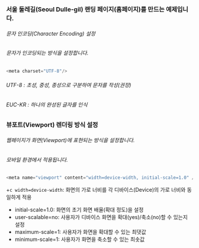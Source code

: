 


### 서울 둘레길(Seoul Dulle-gil) 랜딩 페이지(홈페이지)를 만드는 예제입니다.

###### 문자 인코딩(Character Encoding) 설정
###### 문자가 인코딩되는 방식을 설정합니다.
````c
<meta charset="UTF-8"/>
````

###### UTF-8 : 초성, 중성, 종성으로 구분하여 문자를 작성(권장)
###### EUC-KR : 하나의 완성된 글자를 인식

### 뷰포트(Viewport) 렌더링 방식 설정

######  웹페이지가 화면(Viewport)에 표현되는 방식을 설정합니다.
######  모바일 환경에서 적용됩니다.

````c
<meta name="viewport" content="width=device-width, initial-scale=1.0" />
````
+````c width=device-width````: 화면의 가로 너비를 각 디바이스(Device)의 가로 너비와 동일하게 적용
+ initial-scale=1.0: 화면의 초기 화면 배율(확대 정도)을 설정
+ user-scalable=no: 사용자가 디바이스 화면을 확대(yes)/축소(no)할 수 있는지 설정
+ maximum-scale=1: 사용자가 화면을 확대할 수 있는 최댓값
+ minimum-scale=1: 사용자가 화면을 축소할 수 있는 최솟값

